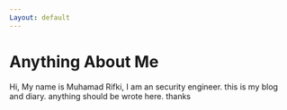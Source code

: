 ```yaml
---
Layout: default
---
```


# Anything About Me

Hi, My name is Muhamad Rifki, I am an security engineer. this is my blog and diary. anything should be wrote here. thanks
